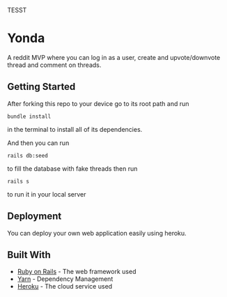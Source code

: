 TESST

# Yonda

A reddit MVP where you can log in as a user, create and upvote/downvote thread and comment on threads.

## Getting Started

After forking this repo to your device go to its root path and run 
```
bundle install
```
in the terminal to install all of its dependencies.

And then you can run

```
rails db:seed 
```
to fill the database with fake threads then run

```
rails s
```
to run it in your local server

## Deployment

You can deploy your own web application easily using heroku.

## Built With

* [Ruby on Rails](https://rubyonrails.org/) - The web framework used
* [Yarn](https://yarnpkg.com/) - Dependency Management
* [Heroku](https://www.heroku.com/what) - The cloud service used
